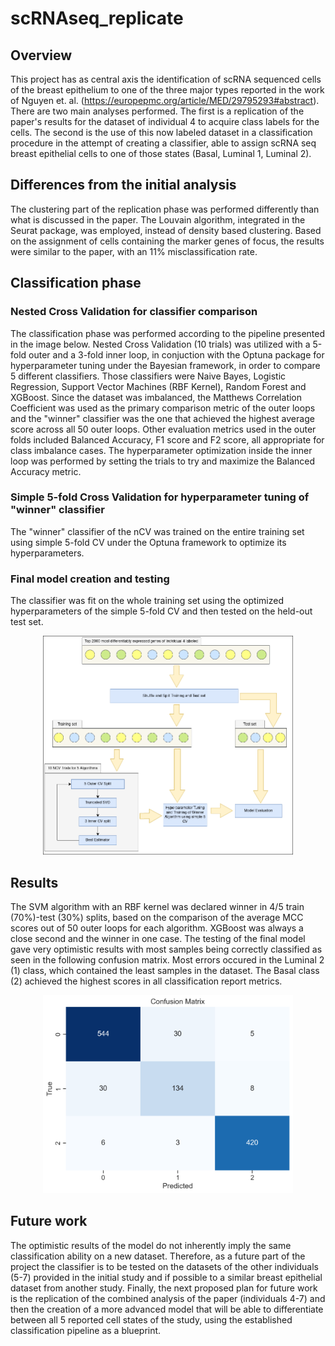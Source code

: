 # scRNAseq_replicate


## Overview
This project has as central axis the identification of scRNA sequenced cells of the breast epithelium to one of the three major types reported in the work of Nguyen et. al. (https://europepmc.org/article/MED/29795293#abstract). There are two main analyses performed. The first is a replication of the paper's results for the dataset of individual 4 to acquire class labels for the cells. The second is the use of this now labeled dataset in a classification procedure in the attempt of creating a classifier, able to assign scRNA seq breast epithelial cells to one of those states (Basal, Luminal 1, Luminal 2).

## Differences from the initial analysis
The clustering part of the replication phase was performed differently than what is discussed in the paper. The Louvain algorithm, integrated in the Seurat package, was employed, instead of density based clustering. Based on the assignment of cells containing the marker genes of focus, the results were similar to the paper, with an 11% misclassification rate. 

## Classification phase

### Nested Cross Validation for classifier comparison
The classification phase was performed according to the pipeline presented in the image below. Nested Cross Validation (10 trials) was utilized with a 5-fold outer and a 3-fold inner loop, in conjuction with the Optuna package for hyperparameter tuning under the Bayesian framework, in order to compare 5 different classifiers. Those classifiers were Naive Bayes, Logistic Regression, Support Vector Machines (RBF Kernel), Random Forest and XGBoost. Since the dataset was imbalanced, the Matthews Correlation Coefficient was used as the primary comparison metric of the outer loops and the "winner" classifier was the one that achieved the highest average score across all 50 outer loops. Other evaluation metrics used in the outer folds included Balanced Accuracy, F1 score and F2 score, all appropriate for class imbalance cases. The hyperparameter optimization inside the inner loop was performed by setting the trials to try and maximize the Balanced Accuracy metric.

### Simple 5-fold Cross Validation for hyperparameter tuning of "winner" classifier
The "winner" classifier of the nCV was trained on the entire training set using simple 5-fold CV under the Optuna framework to optimize its hyperparameters. 

### Final model creation and testing
The classifier was fit on the whole training set using the optimized hyperparameters of the simple 5-fold CV and then tested on the held-out test set.

<p align="center">
  <img src="breast_cells_training_pipeline.png" alt="Pipeline" width="400">
</p>


## Results 
The SVM algorithm with an RBF kernel was declared winner in 4/5 train (70%)-test (30%) splits, based on the comparison of the average MCC scores out of 50 outer loops for each algorithm. XGBoost was always a close second and the winner in one case. The testing of the final model gave very optimistic results with most samples being correctly classified as seen in the following confusion matrix. Most errors occured in the Luminal 2 (1) class, which contained the least samples in the dataset. The Basal class (2) achieved the highest scores in all classification report metrics.

<p align="center">
  <img src="confusion_matrix_1_2_3.png" alt="Confusion Matrix" width="400">
</p>


## Future work 
The optimistic results of the model do not inherently imply the same classification ability on a new dataset. Therefore, as a future part of the project the classifier is to be tested on the datasets of the other individuals (5-7) provided in the initial study and if possible to a similar breast epithelial dataset from another study. Finally, the next proposed plan for future work is the replication of the combined analysis of the paper (individuals 4-7) and then the creation of a more advanced model that will be able to differentiate between all 5 reported cell states of the study, using the established classification pipeline as a blueprint.
